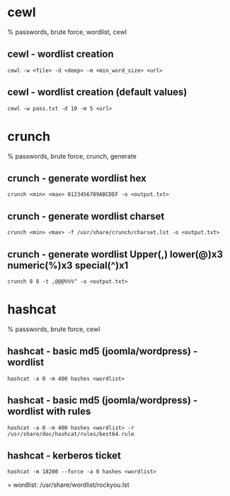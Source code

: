 # cewl

% passwords, brute force, wordlist, cewl

## cewl - wordlist creation
```
cewl -w <file> -d <deep> -m <min_word_size> <url>
```

## cewl - wordlist creation (default values)
```
cewl -w pass.txt -d 10 -m 5 <url>
```

# crunch

% passwords, brute force, crunch, generate

## crunch - generate wordlist hex
```
crunch <min> <max> 0123456789ABCDEF -o <output.txt>
```

## crunch - generate wordlist charset
```
crunch <min> <max> -f /usr/share/crunch/charset.lst -o <output.txt>
```

## crunch - generate wordlist Upper(,) lower(@)x3 numeric(%)x3 special(^)x1
```
crunch 8 8 -t ,@@@%%%^ -o <output.txt>
```

# hashcat

% passwords, brute force, cewl

## hashcat - basic md5 (joomla/wordpress) - wordlist
```
hashcat -a 0 -m 400 hashes <wordlist>
```

## hashcat - basic md5 (joomla/wordpress) - wordlist with rules
```
hashcat -a 0 -m 400 hashes <wordlist> -r /usr/share/doc/hashcat/rules/best64.rule 
```

## hashcat - kerberos ticket
```
hashcat -m 18200 --force -a 0 hashes <wordlist> 
```

= wordlist: /usr/share/wordlist/rockyou.lst
